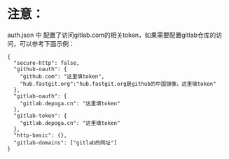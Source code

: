 # 注意：
auth.json 中 配置了访问gitlab.com的相关token，如果需要配置gitlab仓库的访问，可以参考下面示例：

```
{
  "secure-http": false,
  "github-oauth": {
    "github.com": "这里填token",
    "hub.fastgit.org":"hub.fastgit.org是github的中国镜像，这里填token"
  },
  "gitlab-oauth": {
    "gitlab.depoga.cn": "这里填token"
  },
  "gitlab-token": {
    "gitlab.depoga.cn": "这里填token"
  },
  "http-basic": {},
  "gitlab-domains": ["gitlab的网址"]
}

```